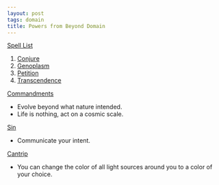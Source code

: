 ```yaml
---
layout: post
tags: domain
title: Powers from Beyond Domain
---
```


<ins>Spell List</ins>
1. [Conjure](/2020/11/12/conjure/)
1. [Genoplasm](/2020/11/13/genoplasm/)
1. [Petition](/2020/11/12/petition/)
1. [Transcendence](/2020/11/13/transcendence/)

<ins>Commandments</ins>
- Evolve beyond what nature intended.
- Life is nothing, act on a cosmic scale. 

<ins>Sin</ins>
- Communicate your intent.

<ins>Cantrip</ins>
- You can change the color of all light sources around you to a color of your choice.
